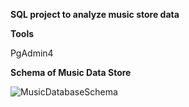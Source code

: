 **SQL project to analyze music store data**

**Tools**

PgAdmin4

**Schema of Music Data Store**

![MusicDatabaseSchema](https://github.com/VaibhavSharma14/SQL_Music-Store-Analysis/assets/142650872/b8c30380-0571-497e-b1e5-1d73dd1fa886)
